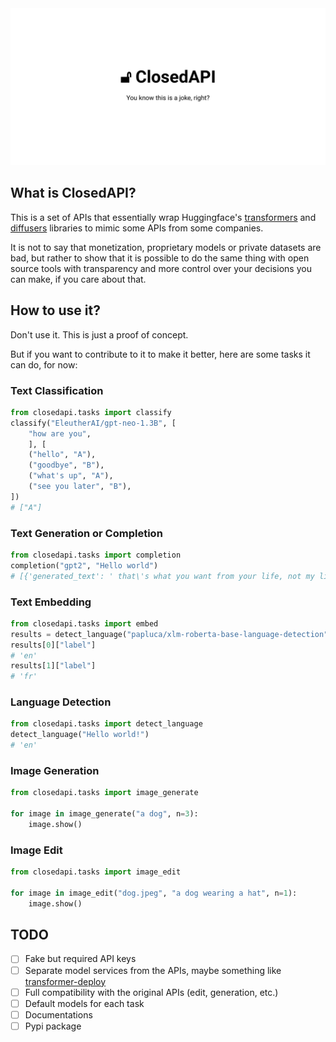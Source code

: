 <center>
<img src="./banner.svg"/>
</center>

## What is ClosedAPI?

This is a set of APIs that essentially wrap Huggingface's [transformers](https://github.com/huggingface/transformers) and [diffusers](https://github.com/huggingface/diffusers) libraries to mimic some APIs from some companies.

It is not to say that monetization, proprietary models or private datasets are bad, but rather to show that it is possible to do the same thing with open source tools with transparency and more control over your decisions you can make, if you care about that.

## How to use it?

Don't use it. This is just a proof of concept.

But if you want to contribute to it to make it better, here are some tasks it can do, for now:

### Text Classification

```python
from closedapi.tasks import classify
classify("EleutherAI/gpt-neo-1.3B", [
    "how are you",
    ], [
    ("hello", "A"),
    ("goodbye", "B"),
    ("what's up", "A"),
    ("see you later", "B"),
])
# ["A"]
```

### Text Generation or Completion

```python
from closedapi.tasks import completion
completion("gpt2", "Hello world")
# [{'generated_text': ' that\'s what you want from your life, not my life."\n\nAs'}]
```

### Text Embedding

```python
from closedapi.tasks import embed
results = detect_language("papluca/xlm-roberta-base-language-detection", ["Hello world!", "Bonjour le monde!"])
results[0]["label"]
# 'en'
results[1]["label"]
# 'fr'
```

### Language Detection

```python
from closedapi.tasks import detect_language
detect_language("Hello world!")
# 'en'
```

### Image Generation

```python
from closedapi.tasks import image_generate

for image in image_generate("a dog", n=3):
    image.show()
```

### Image Edit

```python
from closedapi.tasks import image_edit

for image in image_edit("dog.jpeg", "a dog wearing a hat", n=1):
    image.show()
```

## TODO

- [ ] Fake but required API keys
- [ ] Separate model services from the APIs, maybe something like [transformer-deploy](https://github.com/ELS-RD/transformer-deploy)
- [ ] Full compatibility with the original APIs (edit, generation, etc.)
- [ ] Default models for each task
- [ ] Documentations
- [ ] Pypi package